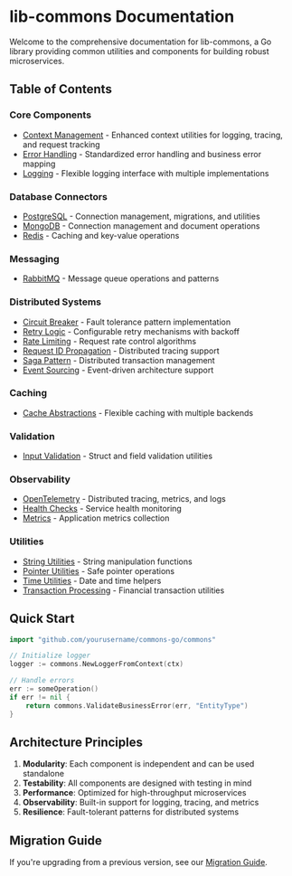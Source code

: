 # lib-commons Documentation

Welcome to the comprehensive documentation for lib-commons, a Go library providing common utilities and components for building robust microservices.

## Table of Contents

### Core Components
- [Context Management](./context-management.md) - Enhanced context utilities for logging, tracing, and request tracking
- [Error Handling](./error-handling.md) - Standardized error handling and business error mapping
- [Logging](./logging.md) - Flexible logging interface with multiple implementations

### Database Connectors
- [PostgreSQL](./database/postgres.md) - Connection management, migrations, and utilities
- [MongoDB](./database/mongodb.md) - Connection management and document operations
- [Redis](./database/redis.md) - Caching and key-value operations

### Messaging
- [RabbitMQ](./messaging/rabbitmq.md) - Message queue operations and patterns

### Distributed Systems
- [Circuit Breaker](./distributed/circuit-breaker.md) - Fault tolerance pattern implementation
- [Retry Logic](./distributed/retry.md) - Configurable retry mechanisms with backoff
- [Rate Limiting](./distributed/rate-limiting.md) - Request rate control algorithms
- [Request ID Propagation](./distributed/request-id.md) - Distributed tracing support
- [Saga Pattern](./distributed/saga.md) - Distributed transaction management
- [Event Sourcing](./event-sourcing.md) - Event-driven architecture support

### Caching
- [Cache Abstractions](./caching.md) - Flexible caching with multiple backends

### Validation
- [Input Validation](./validation.md) - Struct and field validation utilities

### Observability
- [OpenTelemetry](./observability/opentelemetry.md) - Distributed tracing, metrics, and logs
- [Health Checks](./observability/health.md) - Service health monitoring
- [Metrics](./observability/metrics.md) - Application metrics collection

### Utilities
- [String Utilities](./utilities/strings.md) - String manipulation functions
- [Pointer Utilities](./utilities/pointers.md) - Safe pointer operations
- [Time Utilities](./utilities/time.md) - Date and time helpers
- [Transaction Processing](./utilities/transactions.md) - Financial transaction utilities

## Quick Start

```go
import "github.com/yourusername/commons-go/commons"

// Initialize logger
logger := commons.NewLoggerFromContext(ctx)

// Handle errors
err := someOperation()
if err != nil {
    return commons.ValidateBusinessError(err, "EntityType")
}
```

## Architecture Principles

1. **Modularity**: Each component is independent and can be used standalone
2. **Testability**: All components are designed with testing in mind
3. **Performance**: Optimized for high-throughput microservices
4. **Observability**: Built-in support for logging, tracing, and metrics
5. **Resilience**: Fault-tolerant patterns for distributed systems

## Migration Guide

If you're upgrading from a previous version, see our [Migration Guide](./migration-guide.md).